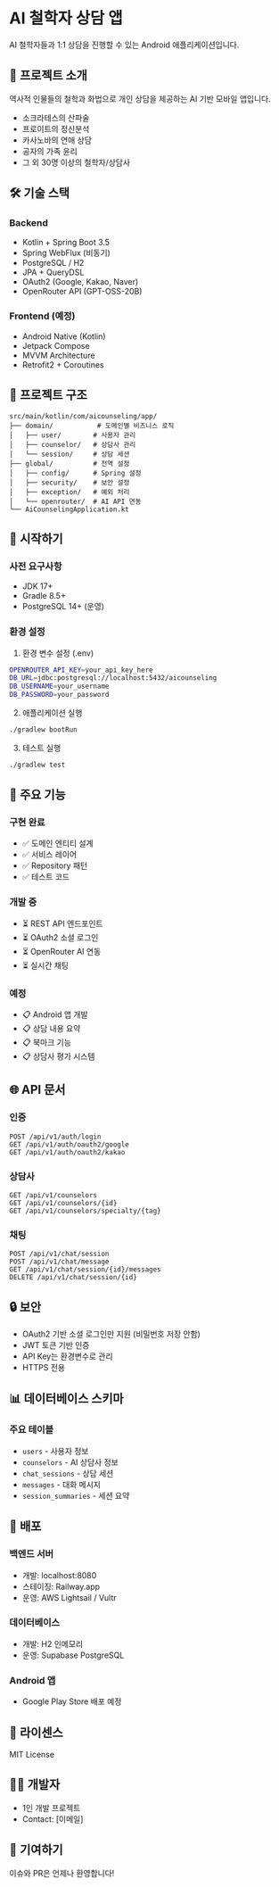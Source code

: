 # AI 철학자 상담 앱

AI 철학자들과 1:1 상담을 진행할 수 있는 Android 애플리케이션입니다.

## 📱 프로젝트 소개

역사적 인물들의 철학과 화법으로 개인 상담을 제공하는 AI 기반 모바일 앱입니다.
- 소크라테스의 산파술
- 프로이트의 정신분석
- 카사노바의 연애 상담
- 공자의 가족 윤리
- 그 외 30명 이상의 철학자/상담사

## 🛠 기술 스택

### Backend
- Kotlin + Spring Boot 3.5
- Spring WebFlux (비동기)
- PostgreSQL / H2
- JPA + QueryDSL
- OAuth2 (Google, Kakao, Naver)
- OpenRouter API (GPT-OSS-20B)

### Frontend (예정)
- Android Native (Kotlin)
- Jetpack Compose
- MVVM Architecture
- Retrofit2 + Coroutines

## 📁 프로젝트 구조

```
src/main/kotlin/com/aicounseling/app/
├── domain/           # 도메인별 비즈니스 로직
│   ├── user/        # 사용자 관리
│   ├── counselor/   # 상담사 관리
│   └── session/     # 상담 세션
├── global/          # 전역 설정
│   ├── config/      # Spring 설정
│   ├── security/    # 보안 설정
│   ├── exception/   # 예외 처리
│   └── openrouter/  # AI API 연동
└── AiCounselingApplication.kt
```

## 🚀 시작하기

### 사전 요구사항
- JDK 17+
- Gradle 8.5+
- PostgreSQL 14+ (운영)

### 환경 설정

1. 환경 변수 설정 (.env)
```bash
OPENROUTER_API_KEY=your_api_key_here
DB_URL=jdbc:postgresql://localhost:5432/aicounseling
DB_USERNAME=your_username
DB_PASSWORD=your_password
```

2. 애플리케이션 실행
```bash
./gradlew bootRun
```

3. 테스트 실행
```bash
./gradlew test
```

## 📱 주요 기능

### 구현 완료
- ✅ 도메인 엔티티 설계
- ✅ 서비스 레이어
- ✅ Repository 패턴
- ✅ 테스트 코드

### 개발 중
- ⏳ REST API 엔드포인트
- ⏳ OAuth2 소셜 로그인
- ⏳ OpenRouter AI 연동
- ⏳ 실시간 채팅

### 예정
- 📋 Android 앱 개발
- 📋 상담 내용 요약
- 📋 북마크 기능
- 📋 상담사 평가 시스템

## 🌐 API 문서

### 인증
```http
POST /api/v1/auth/login
GET /api/v1/auth/oauth2/google
GET /api/v1/auth/oauth2/kakao
```

### 상담사
```http
GET /api/v1/counselors
GET /api/v1/counselors/{id}
GET /api/v1/counselors/specialty/{tag}
```

### 채팅
```http
POST /api/v1/chat/session
POST /api/v1/chat/message
GET /api/v1/chat/session/{id}/messages
DELETE /api/v1/chat/session/{id}
```

## 🔒 보안

- OAuth2 기반 소셜 로그인만 지원 (비밀번호 저장 안함)
- JWT 토큰 기반 인증
- API Key는 환경변수로 관리
- HTTPS 전용

## 📊 데이터베이스 스키마

### 주요 테이블
- `users` - 사용자 정보
- `counselors` - AI 상담사 정보
- `chat_sessions` - 상담 세션
- `messages` - 대화 메시지
- `session_summaries` - 세션 요약

## 🚢 배포

### 백엔드 서버
- 개발: localhost:8080
- 스테이징: Railway.app
- 운영: AWS Lightsail / Vultr

### 데이터베이스
- 개발: H2 인메모리
- 운영: Supabase PostgreSQL

### Android 앱
- Google Play Store 배포 예정

## 📝 라이센스

MIT License

## 👨‍💻 개발자

- 1인 개발 프로젝트
- Contact: [이메일]

## 🤝 기여하기

이슈와 PR은 언제나 환영합니다!